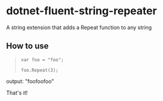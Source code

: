 # dotnet-fluent-string-repeater

A string extension that adds a Repeat function to any string

## How to use

> `var foo = "foo";`
>
> `foo.Repeat(3);`

output: "foofoofoo"

That's it!
